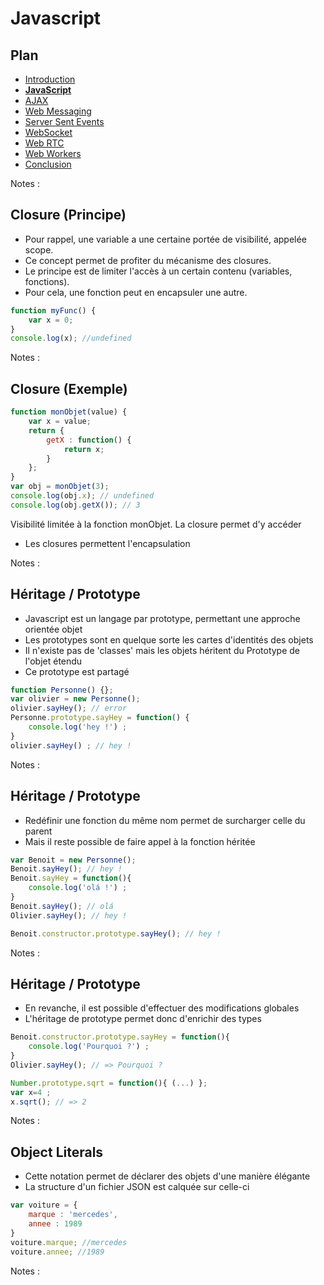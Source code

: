 # Javascript

<!-- .slide: class="page-title" -->



## Plan

<!-- .slide: class="toc" -->

- [Introduction](#/1)
- **[JavaScript](#/2)**
- [AJAX](#/3)
- [Web Messaging](#/4)
- [Server Sent Events](#/5)
- [WebSocket](#/6)
- [Web RTC](#/7)
- [Web Workers](#/8)
- [Conclusion](#/9)

Notes :



## Closure (Principe)

- Pour rappel, une variable a une certaine portée de visibilité, appelée scope.
- Ce concept permet de profiter du mécanisme des closures.
- Le principe est de limiter l'accès à un certain contenu (variables, fonctions).
- Pour cela, une fonction peut en encapsuler une autre.

```javascript
function myFunc() {
    var x = 0;
}
console.log(x); //undefined
```

Notes :



## Closure (Exemple)

```javascript
function monObjet(value) {
    var x = value;
    return {
        getX : function() {
            return x;
        }
    };
}
var obj = monObjet(3);
console.log(obj.x); // undefined
console.log(obj.getX()); // 3
```

Visibilité limitée à la fonction monObjet. La closure permet d'y accéder

- Les closures permettent l'encapsulation

Notes :



## Héritage / Prototype

- Javascript est un langage par prototype, permettant une approche orientée objet
- Les prototypes sont en quelque sorte les cartes d'identités des objets
- Il n'existe pas de 'classes' mais les objets héritent du Prototype de l'objet étendu
- Ce prototype est partagé

```javascript
function Personne() {};
var olivier = new Personne();
olivier.sayHey(); // error
Personne.prototype.sayHey = function() {
    console.log('hey !') ;
}
olivier.sayHey() ; // hey !
```

Notes :



## Héritage / Prototype

- Redéfinir une fonction du même nom permet de surcharger celle du parent
- Mais il reste possible de faire appel à la fonction héritée

```javascript
var Benoit = new Personne();
Benoit.sayHey(); // hey !
Benoit.sayHey = function(){
    console.log('olá !') ;
}
Benoit.sayHey(); // olá
Olivier.sayHey(); // hey !
```

```javascript
Benoit.constructor.prototype.sayHey(); // hey !
```

Notes :



## Héritage / Prototype

- En revanche, il est possible d'effectuer des modifications globales
- L'héritage de prototype permet donc d'enrichir des types

```javascript
Benoit.constructor.prototype.sayHey = function(){
    console.log('Pourquoi ?') ;
}
Olivier.sayHey(); // => Pourquoi ?
```

```javascript
Number.prototype.sqrt = function(){ (...) };
var x=4 ;
x.sqrt(); // => 2
```

Notes :



## Object Literals

- Cette notation permet de déclarer des objets d'une manière élégante
- La structure d'un fichier JSON est calquée sur celle-ci

```javascript
var voiture = {
    marque : 'mercedes',
    annee : 1989
}
voiture.marque; //mercedes
voiture.annee; //1989
```

Notes :



<!-- .slide: class="page-questions" -->

<!-- .slide: class="page-tp1" -->